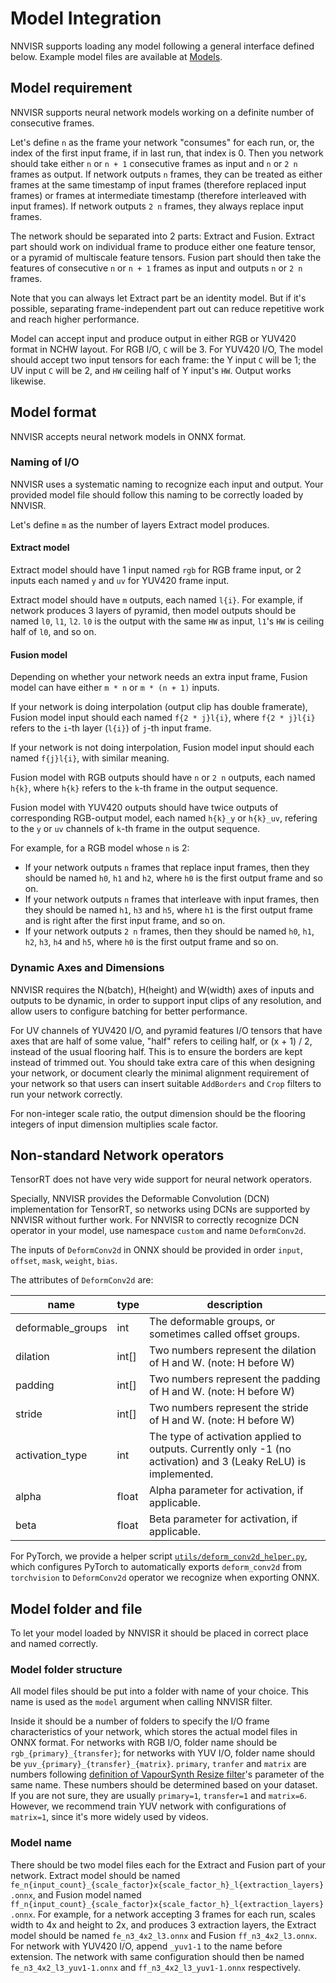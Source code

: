 # Model Integration

NNVISR supports loading any model following a general interface defined below.
Example model files are available at
[Models](https://github.com/tongyuantongyu/vs-NNVISR/blob/main/docs/models.md).

## Model requirement

NNVISR supports neural network models working on a definite number of
consecutive frames.

Let's define `n` as the frame your network "consumes" for each run, or,
the index of the first input frame, if in last run, that index is 0.
Then you network should take either `n` or `n + 1`
consecutive frames as input and `n` or `2 n` frames as output.
If network outputs `n` frames, they can be treated as either frames
at the same timestamp of input frames (therefore replaced input frames)
or frames at intermediate timestamp (therefore interleaved with input frames).
If network outputs `2 n` frames, they always replace input frames.

The network should be separated into 2 parts: Extract and Fusion.
Extract part should work on individual frame to produce either one
feature tensor, or a pyramid of multiscale feature tensors.
Fusion part should then take the features of consecutive `n` or `n + 1` frames
as input and outputs `n` or `2 n` frames.

Note that you can always let Extract part be an identity model. But if it's
possible, separating frame-independent part out can reduce repetitive work
and reach higher performance.

Model can accept input and produce output in either RGB or YUV420 format
in NCHW layout.
For RGB I/O, `C` will be 3. For YUV420 I/O, The model should accept
two input tensors for each frame: the Y input `C` will be 1; the UV input
`C` will be 2, and `HW` ceiling half of Y input's `HW`. Output works likewise.

## Model format

NNVISR accepts neural network models in ONNX format.

### Naming of I/O

NNVISR uses a systematic naming to recognize each input and output.
Your provided model file should follow this naming to be correctly
loaded by NNVISR.

Let's define `m` as the number of layers Extract model produces.

#### Extract model

Extract model should have 1 input named `rgb` for RGB frame input,
or 2 inputs each named `y` and `uv` for YUV420 frame input.

Extract model should have `m` outputs, each named `l{i}`. For example,
if network produces 3 layers of pyramid, then model outputs should be
named `l0`, `l1`, `l2`. `l0` is the output with the same `HW` as input,
`l1`'s `HW` is ceiling half of `l0`, and so on.

#### Fusion model

Depending on whether your network needs an extra input frame, Fusion model
can have either `m * n` or `m * (n + 1)` inputs. 

If your network is doing interpolation (output clip has double framerate),
Fusion model input should each named `f{2 * j}l{i}`, where `f{2 * j}l{i}`
refers to the `i`-th layer (`l{i}`) of `j`-th input frame.

If your network is not doing interpolation,
Fusion model input should each named `f{j}l{i}`, with similar meaning.

Fusion model with RGB outputs should have `n` or `2 n` outputs,
each named `h{k}`, where `h{k}` refers to the
`k`-th frame in the output sequence.

Fusion model with YUV420 outputs should have twice outputs of 
corresponding RGB-output model, each named `h{k}_y` or `h{k}_uv`, refering
to the `y` or `uv` channels of `k`-th frame in the output sequence.

For example, for a RGB model whose `n` is 2:
- If your network outputs `n` frames that
replace input frames, then they should be named `h0`, `h1` and `h2`,
where `h0` is the first output frame and so on.
- If your network outputs `n` frames that interleave with input frames,
then they should be named `h1`, `h3` and `h5`, where `h1` is the first
output frame and is right after the first input frame, and so on.
- If your network outputs `2 n` frames, then they should be named
`h0`, `h1`, `h2`, `h3`, `h4` and `h5`, where `h0` is the first output frame
and so on.

### Dynamic Axes and Dimensions

NNVISR requires the N(batch), H(height) and W(width) axes of inputs and outputs
to be dynamic, in order to support input clips of any resolution,
and allow users to configure batching for better performance.

For UV channels of YUV420 I/O, and pyramid features I/O tensors that have axes
that are half of some value, "half" refers to ceiling half, or (x + 1) / 2,
instead of the usual flooring half.
This is to ensure the borders are kept instead of trimmed out.
You should take extra care of this when designing your network,
or document clearly the minimal alignment requirement of your network
so that users can insert suitable `AddBorders` and `Crop` filters
to run your network correctly.

For non-integer scale ratio, the output dimension should be the flooring
integers of input dimension multiplies scale factor.

## Non-standard Network operators

TensorRT does not have very wide support for neural network operators.

Specially, NNVISR provides the Deformable Convolution (DCN) implementation
for TensorRT, so networks using DCNs are supported by NNVISR without further
work. For NNVISR to correctly recognize DCN operator in your model, use
namespace `custom` and name `DeformConv2d`.

The inputs of `DeformConv2d` in ONNX should be provided in order
`input`, `offset`, `mask`, `weight`, `bias`.

The attributes of `DeformConv2d` are:

| name              | type  | description                                                                                                     |
|-------------------|-------|-----------------------------------------------------------------------------------------------------------------|
| deformable_groups | int   | The deformable groups, or sometimes called offset groups.                                                       |
| dilation          | int[] | Two numbers represent the dilation of H and W. (note: H before W)                                               |
| padding           | int[] | Two numbers represent the padding of H and W. (note: H before W)                                                |
| stride            | int[] | Two numbers represent the stride of H and W. (note: H before W)                                                 |
| activation_type   | int   | The type of activation applied to outputs. Currently only -1 (no activation) and 3 (Leaky ReLU) is implemented. |
| alpha             | float | Alpha parameter for activation, if applicable.                                                                  |
| beta              | float | Beta parameter for activation, if applicable.                                                                   |

For PyTorch, we provide a helper script
[`utils/deform_conv2d_helper.py`](https://github.com/tongyuantongyu/vs-NNVISR/blob/main/utils/deform_conv2d_helper.py),
which configures PyTorch to automatically exports `deform_conv2d` from
`torchvision` to `DeformConv2d` operator we recognize when exporting ONNX.

## Model folder and file

To let your model loaded by NNVISR it should be placed in correct place and
named correctly.

### Model folder structure

All model files should be put into a folder with name of your choice. This
name is used as the `model` argument when calling NNVISR filter.

Inside it should be a number of folders to specify the I/O frame
characteristics of your network, which stores the actual model files in ONNX
format. For networks with RGB I/O, folder name
should be `rgb_{primary}_{transfer}`;
for networks with YUV I/O, folder name should be
`yuv_{primary}_{transfer}_{matrix}`.
`primary`, `tranfer` and `matrix` are numbers following
[definition of VapourSynth Resize filter](http://vapoursynth.com/doc/functions/video/resize.html)'s
parameter of the same name.
These numbers should be determined based on your dataset.
If you are not sure, they are usually `primary=1`, `transfer=1` and `matrix=6`.
However, we recommend train YUV network with configurations of `matrix=1`,
since it's more widely used by videos.

### Model name

There should be two model files each for the Extract and Fusion part of your
network. Extract model should be named
`fe_n{input_count}_{scale_factor}x{scale_factor_h}_l{extraction_layers}.onnx`,
and Fusion model named
`ff_n{input_count}_{scale_factor}x{scale_factor_h}_l{extraction_layers}.onnx`.
For example, for a network accepting 3 frames for each run, scales width to 4x
and height to 2x, and produces 3 extraction layers, the Extract model should
be named `fe_n3_4x2_l3.onnx` and Fusion `ff_n3_4x2_l3.onnx`.
For network with YUV420 I/O, append `_yuv1-1` to the name before extension.
The network with same configuration should then be named
`fe_n3_4x2_l3_yuv1-1.onnx` and `ff_n3_4x2_l3_yuv1-1.onnx` respectively.
